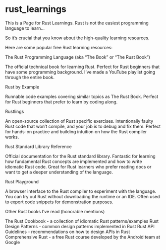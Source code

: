 # rust_learnings
This is a Page for Rust Learnings.
Rust is not the easiest programming language to learn…



So it’s crucial that you know about the high-quality learning resources.



Here are some popular free Rust learning resources:



The Rust Programming Language (aka “The Book” or “The Rust Book”)



The official technical book for learning Rust.
Perfect for Rust beginners that have some programming background.
I’ve made a YouTube playlist going through the entire book.


Rust by Example



Runnable code examples covering similar topics as The Rust Book.
Perfect for Rust beginners that prefer to learn by coding along.


Rustlings



An open-source collection of Rust specific exercises.
Intentionally faulty Rust code that won’t compile, and your job is to debug and fix them.
Perfect for hands-on practice and building intuition on how the Rust compiler works.


Rust Standard Library Reference



Official documentation for the Rust standard library.
Fantastic for learning how fundamental Rust concepts are implemented and how to write idiomatic Rust code.
Great for Rust learners who prefer reading docs or want to get a deeper understanding of the language.


Rust Playground



A browser interface to the Rust compiler to experiment with the language.
You can try out Rust without downloading the runtime or an IDE.
Often used to export code snippets for demonstration purposes.


Other Rust books I’ve read (honorable mentions)



The Rust Cookbook - a collection of idiomatic Rust patterns/examples
Rust Design Patterns - common design patterns implemented in Rust
Rust API Guidelines - recommendations on how to design APIs in Rust
Comprehensive Rust - a free Rust course developed by the Android team at Google
